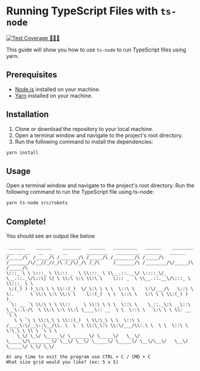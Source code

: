 # Running TypeScript Files with `ts-node`

[![Test Coverage 🧙🏽‍♂️](https://github.com/iammorganparry/interview-stuff/actions/workflows/tests.yml/badge.svg)](https://github.com/iammorganparry/interview-stuff/actions/workflows/tests.yml)

This guide will show you how to use `ts-node` to run TypeScript files using yarn.

## Prerequisites

- [Node.js](https://nodejs.org/) installed on your machine.
- [Yarn](https://yarnpkg.com/) installed on your machine.

## Installation

1. Clone or download the repository to your local machine.
2. Open a terminal window and navigate to the project's root directory.
3. Run the following command to install the dependencies:

```sh
yarn install
```

## Usage

Open a terminal window and navigate to the project's root directory.
Run the following command to run the TypeScript file using ts-node:
```sh
yarn ts-node src/robots
```

## Complete!

You should see an output like below

```
 ______    ______    _______   ______   _________   ______    ________  ___ __ __   __  __   __       ________   _________  ______   ______
/_____/\  /_____/\ /_______/\ /_____/\ /________/\ /_____/\  /_______/\/__//_//_/\ /_/\/_/\ /_/\     /_______/\ /________/\/_____/\ /_____/\
\:::_ \ \ \:::_ \ \\::: _  \ \\:::_ \ \\__.::.__\/ \::::_\/_ \__.::._\/\::\| \| \ \\:\ \:\ \\:\ \    \::: _  \ \\__.::.__\/\:::_ \ \\:::_ \ \
 \:(_) ) )_\:\ \ \ \\::(_)  \/_\:\ \ \ \  \::\ \    \:\/___/\   \::\ \  \:.      \ \\:\ \:\ \\:\ \    \::(_)  \ \  \::\ \   \:\ \ \ \\:(_) ) )_
  \: __ `\ \\:\ \ \ \\::  _  \ \\:\ \ \ \  \::\ \    \_::._\:\  _\::\ \__\:.\-/\  \ \\:\ \:\ \\:\ \____\:: __  \ \  \::\ \   \:\ \ \ \\: __ `\ \
   \ \ `\ \ \\:\_\ \ \\::(_)  \ \\:\_\ \ \  \::\ \     /____\:\/__\::\__/\\. \  \  \ \\:\_\:\ \\:\/___/\\:.\ \  \ \  \::\ \   \:\_\ \ \\ \ `\ \ \
    \_\/ \_\/ \_____\/ \_______\/ \_____\/   \__\/     \_____\/\________\/ \__\/ \__\/ \_____\/ \_____\/ \__\/\__\/   \__\/    \_____\/ \_\/ \_\/

At any time to exit the program use CTRL + C / CMD + C
What size grid would you like? (ex: 5 x 5)
```

